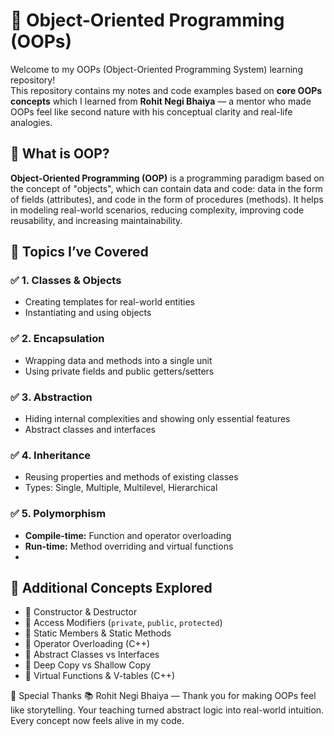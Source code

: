 # 🔷 Object-Oriented Programming (OOPs)

Welcome to my OOPs (Object-Oriented Programming System) learning repository!  
This repository contains my notes and code examples based on **core OOPs concepts** which I learned from **Rohit Negi Bhaiya** — a mentor who made OOPs feel like second nature with his conceptual clarity and real-life analogies.


## 📘 What is OOP?

**Object-Oriented Programming (OOP)** is a programming paradigm based on the concept of "objects", which can contain data and code: data in the form of fields (attributes), and code in the form of procedures (methods).
It helps in modeling real-world scenarios, reducing complexity, improving code reusability, and increasing maintainability.



## 🚀 Topics I’ve Covered

### ✅ 1. Classes & Objects
- Creating templates for real-world entities
- Instantiating and using objects

### ✅ 2. Encapsulation
- Wrapping data and methods into a single unit
- Using private fields and public getters/setters

### ✅ 3. Abstraction
- Hiding internal complexities and showing only essential features
- Abstract classes and interfaces

### ✅ 4. Inheritance
- Reusing properties and methods of existing classes
- Types: Single, Multiple, Multilevel, Hierarchical

### ✅ 5. Polymorphism
- **Compile-time:** Function and operator overloading
- **Run-time:** Method overriding and virtual functions
- 

## 🧠 Additional Concepts Explored

- 🔸 Constructor & Destructor
- 🔸 Access Modifiers (`private`, `public`, `protected`)
- 🔸 Static Members & Static Methods
- 🔸 Operator Overloading (C++)
- 🔸 Abstract Classes vs Interfaces
- 🔸 Deep Copy vs Shallow Copy
- 🔸 Virtual Functions & V-tables (C++)


🙏 Special Thanks
📚 Rohit Negi Bhaiya — Thank you for making OOPs feel like storytelling. Your teaching turned abstract logic into real-world intuition. Every concept now feels alive in my code.
